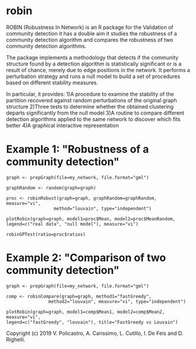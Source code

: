 # robin
ROBIN (Robustness In Network) is an R package for the Validation of community detection it has a double aim it studies the robustness of a community detection algorithm and compares the robustness of two community detection algorithms. 

The package implements a methodology that detects if the community structure 
found by a detection algorithm is statistically significant or is a result 
of chance, merely due to edge positions in the network. It performs a 
perturbation strategy and runs a null model to build a set of procedures based 
on different stability measures. 

In particular, it provides:
1)A procedure to examine the stability of the partition recovered against random 
perturbations of the original graph structure
2)Three tests to determine whether the obtained clustering departs significantly 
from the null model
3)A routine to compare different detection algorithms applied to the same 
network to discover which fits better
4)A graphical interactive representation 



# Example 1: "Robustness of a community detection"
```{r}
graph <- prepGraph(file=my_network, file.format="gml")

graphRandom <- random(graph=graph)

proc <- robinRobust(graph=graph, graphRandom=graphRandom, measure="vi", 
                  method="louvain", type="independent")
                  
plotRobin(graph=graph, model1=proc$Mean, model2=proc$MeanRandom, 
legend=c("real data", "null model"), measure="vi")

robinGPTest(ratio=proc$ratios)
```

# Example 2: "Comparison of two community detection"
```{r}
graph <- prepGraph(file=my_network, file.format="gml")

comp <- robinCompare(graph=graph, method1="fastGreedy",
                method2="louvain", measure="vi", type="independent")
                
plotRobin(graph=graph, model1=comp$Mean1, model2=comp$Mean2, measure="vi", 
legend=c("fastGreedy", "louvain"), title="FastGreedy vs Louvain")
```


Copyright (c) 2019 V. Policastro,  A. Carissimo, L. Cutillo, I. De Feis and D. Righelli.
